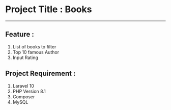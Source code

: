 # Project Title : Books
***

## Feature : 
1. List of books to filter
2. Top 10 famous Author
3. Input Rating

## Project Requirement :
1. Laravel 10
2. PHP Version 8.1
3. Composer
4. MySQL

